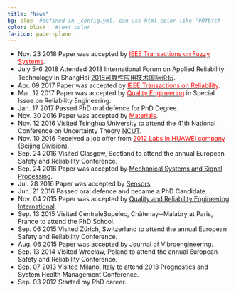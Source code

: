 ```yaml
---
title: "News"
bg: blue  #defined in _config.yml, can use html color like '#0fbfcf'
color: black   #text color
fa-icon: paper-plane
---
```


* Nov. 23 2018 Paper was accepted by [<font color="#FF0000">IEEE Transactions on Fuzzy Systems</font>](https://ieeexplore.ieee.org/document/8543626).
* July 5-6 2018 Attended 2018 International Forum on Applied Reliability Technology in ShangHai [2018可靠性应用技术国际论坛](http://news.e-works.net.cn/category6/news78051.htm).
* Apr. 09 2017 Paper was accepted by [<font color="#FF0000">IEEE Transactions on Reliability</font>](http://ieeexplore.ieee.org/xpl/RecentIssue.jsp?reload=true&punumber=24).
* Mar. 12 2017 Paper was accepted by [<font color="#FF0000">Quality Engineering</font>](http://explore.tandfonline.com/cfp/est/lqen-cfp-4.2016) in Special Issue on Reliability Engineering.
* Jan. 17 2017 Passed PhD oral defence for PhD Degree.
* Nov. 30 2016 Paper was accepted by [<font color="#FF0000">Materials</font>](http://www.mdpi.com/journal/materials).
* Nov. 12 2016 Visited Tsinghua University to attend the 41th National Conference on Uncertainty Theory [NCUT](http://www.orsc.edu.cn/UTLab/workshop.htm).
* Nov. 10 2016 Received a job offer from [<font color="#FF0000">2012 Labs in HUAWEI company</font>](http://www.huawei.com/cn/) (Beijing Division).
* Sep. 24 2016 Visited Glasgow, Scotland to attend the annual European Safety and Reliability Conference.
* Sep. 24 2016 Paper was accepted by [Mechanical Systems and Signal Processing](https://authors.elsevier.com/TrackPaper.html?trk_article=YMSSP4548&trk_surname=Liu).
* Jul. 28 2016 Paper was accepted by [Sensors](http://www.mdpi.com/journal/sensors/special_issues/theory_and_applications).
* Jun. 21 2016 Passed oral defence and became a PhD Candidate.
* Nov. 04 2015 Paper was accepted by [Quality and Reliability Engineering International](http://onlinelibrary.wiley.com/journal/10.1002/(ISSN)1099-1638).
* Sep. 13 2015 Visited CentraleSupélec, Châtenay-­‐Malabry at Paris, France to attend the PhD School.
* Sep. 06 2015 Visited Zürich, Switzerland to attend the annual European Safety and Reliability Conference.
* Aug. 06 2015 Paper was accepted by [Journal of Vibroengineering](http://jvejournals.com/journal-vibroengineering).
* Sep. 13 2014 Visited Wrocław, Poland to attend the annual European Safety and Reliability Conference.
* Sep. 07 2013 Visited Milano, Italy to attend 2013 Prognostics and System Health Management Conference.
* Sep. 03 2012 Started my PhD career.

